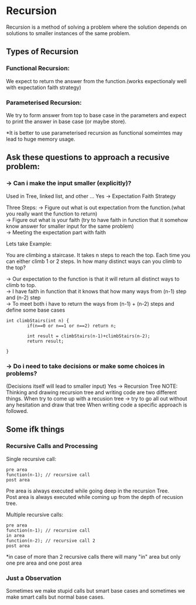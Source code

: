 # Recursion
Recursion is a method of solving a problem where the solution depends on solutions to smaller instances of the same problem.

## Types of Recursion

### Functional Recursion:
We expect to return the answer from the function.(works expectionaly well with expectation faith strategy)<br />

### Parameterised Recursion:
We try to form answer from top to base case in the parameters and expect to print the answer in base case (or maybe store).

*It is better to use parameterised recursion as functional someimtes may lead to huge memory usage.

## Ask these questions to approach a recusive problem:

### -> Can i make the input smaller (explicitly)?
Used in Tree, linked list, and other ...
Yes -> Expectation Faith Strategy

Three Steps:
-> Figure out what is out expectation from the function.(what you really want the function to return)<br />
-> Figure out what is your faith (try to have faith in function that it somehow know answer  for smaller input for the same problem)<br />
-> Meeting the expectation part with faith<br />

Lets take Example:

You are climbing a staircase. It takes n steps to reach the top.
Each time you can either climb 1 or 2 steps. In how many distinct ways can you climb to the top?

-> Our expectation to the function is that it will return all distinct ways to climb to top.<br />
-> I have faith in function that it knows that how many ways from (n-1) step and (n-2) step<br />
-> To meet both i have to return the ways from (n-1) + (n-2) steps and define some base cases<br />

```
int climbStairs(int n) {
        if(n==0 or n==1 or n==2) return n;
        
        int result = climbStairs(n-1)+climbStairs(n-2);
        return result;
        
}
```



### -> Do i need to take decisions or make some choices in problems?
(Decisions itself will lead to smaller input)
Yes -> Recursion Tree
NOTE: Thinking and drawing recursion tree and writing code are two different things. 
When try to come up with a recusion tree -> try to go all out without any hesitation and draw that tree
When writing code a specific approach is followed.


## Some ifk things

### Recursive Calls and Processing

Single recursive call:

```
pre area
function(n-1); // recursive call
post area
```

Pre area is always executed while going deep in the recursion Tree.<br />
Post area is always executed while coming up from the depth of recusion tree.

Multiple recursive calls:

```
pre area
function(n-1); // recursive call
in area
function(n-2); // recursive call 2
post area
```

*in case of more than 2 recursive calls there will many "in" area but only one pre area and one post area

### Just a Observation

Sometimes we make stupid calls but smart base cases and sometimes we make smart calls but normal base cases.
